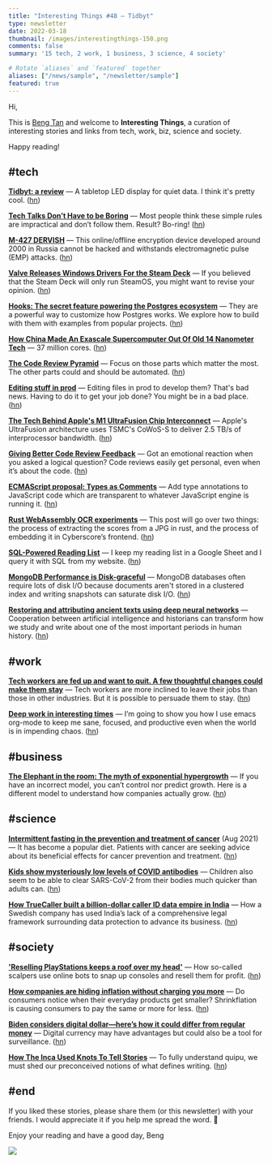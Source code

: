 ```yaml
---
title: "Interesting Things #48 — Tidbyt"
type: newsletter
date: 2022-03-18
thumbnail: /images/interestingthings-150.png
comments: false
summary: '15 tech, 2 work, 1 business, 3 science, 4 society'

# Rotate `aliases` and `featured` together
aliases: ["/news/sample", "/newsletter/sample"]
featured: true
---
```


Hi,

This is [Beng Tan](https://bengtan.com/about/) and welcome to **Interesting Things**, a curation of interesting stories and links from tech, work, biz, science and society.

Happy reading!


## #tech

**[Tidbyt: a review](https://macwright.com/2022/03/11/tidbyt-review.html?utm_source=bengtan.com/interesting-things/048)** — A tabletop LED display for quiet data. I think it's pretty cool. ([hn](https://news.ycombinator.com/item?id=30650620))

**[Tech Talks Don’t Have to be Boring](https://billwadge.com/2022/03/10/tech-talks-dont-have-to-be-boring-follow-these-simple-rules/?utm_source=bengtan.com/interesting-things/048)** — Most people think these simple rules are impractical and don’t follow them. Result? Bo-ring! ([hn](https://news.ycombinator.com/item?id=30641096))

**[M-427 DERVISH](https://www.cryptomuseum.com/crypto/ru/m427/?utm_source=bengtan.com/interesting-things/048)** — This online/offline encryption device developed around 2000 in Russia cannot be hacked and withstands electromagnetic pulse (EMP) attacks. ([hn](https://news.ycombinator.com/item?id=30638483))

**[Valve Releases Windows Drivers For the Steam Deck](https://boilingsteam.com/valve-releases-windows-drivers-for-the-steam-deck/?utm_source=bengtan.com/interesting-things/048)** — If you believed that the Steam Deck will only run SteamOS, you might want to revise your opinion. ([hn](https://news.ycombinator.com/item?id=30637096))

**[Hooks: The secret feature powering the Postgres ecosystem](https://arctype.com/blog/postgresql-hooks/?utm_source=bengtan.com/interesting-things/048)** — They are a powerful way to customize how Postgres works. We explore how to build with them with examples from popular projects. ([hn](https://news.ycombinator.com/item?id=30643346))

**[How China Made An Exascale Supercomputer Out Of Old 14 Nanometer Tech](https://www.nextplatform.com/2022/03/11/pondering-the-cpu-inside-chinas-sunway-oceanlight-supercomputer/?utm_source=bengtan.com/interesting-things/048)** — 37 million cores. ([hn](https://news.ycombinator.com/item?id=30667128))

**[The Code Review Pyramid](https://www.morling.dev/blog/the-code-review-pyramid/?utm_source=bengtan.com/interesting-things/048)** — Focus on those parts which matter the most. The other parts could and should be automated. ([hn](https://news.ycombinator.com/item?id=30674159))

**[Editing stuff in prod](http://rachelbythebay.com/w/2022/03/05/prod/?utm_source=bengtan.com/interesting-things/048)** — Editing files in prod to develop them? That's bad news. Having to do it to get your job done? You might be in a bad place. ([hn](https://news.ycombinator.com/item?id=30640925))

**[The Tech Behind Apple's M1 UltraFusion Chip Interconnect](https://www.tomshardware.com/news/apple-uses-cowos-s-to-build-m1-ultra?utm_source=bengtan.com/interesting-things/048)** — Apple's UltraFusion architecture uses TSMC's CoWoS-S to deliver 2.5 TB/s of interprocessor bandwidth. ([hn](https://news.ycombinator.com/item?id=30639123))

**[Giving Better Code Review Feedback](https://lauratacho.com/blog/better-code-review-feedback?utm_source=bengtan.com/interesting-things/048)** — Got an emotional reaction when you asked a logical question? Code reviews easily get personal, even when it’s about the code. ([hn](https://news.ycombinator.com/item?id=30620905))

**[ECMAScript proposal: Types as Comments](https://github.com/giltayar/proposal-types-as-comments?utm_source=bengtan.com/interesting-things/048)** — Add type annotations to JavaScript code which are transparent to whatever JavaScript engine is running it. ([hn](https://news.ycombinator.com/item?id=30653574))

**[Rust WebAssembly OCR experiments](https://hugopeixoto.net/articles/rust-wasm-ocr-experiments.html?utm_source=bengtan.com/interesting-things/048)** — This post will go over two things: the process of extracting the scores from a JPG in rust, and the process of embedding it in Cyberscore’s frontend. ([hn](https://news.ycombinator.com/item?id=30668757))

**[SQL-Powered Reading List](https://charlieharrington.com/sql-powered-reading-list/?utm_source=bengtan.com/interesting-things/048)** — I keep my reading list in a Google Sheet and I query it with SQL from my website. ([hn](https://news.ycombinator.com/item?id=30602303))

**[MongoDB Performance is Disk-graceful](https://will-keleher.com/posts/Mongo_Performance_is_Disk-graceful.html?utm_source=bengtan.com/interesting-things/048)** — MongoDB databases often require lots of disk I/O because documents aren't stored in a clustered index and writing snapshots can saturate disk I/O. ([hn](https://news.ycombinator.com/item?id=29131347))

**[Restoring and attributing ancient texts using deep neural networks](https://www.nature.com/articles/s41586-022-04448-z?utm_source=bengtan.com/interesting-things/048)** — Cooperation between artificial intelligence and historians can transform how we study and write about one of the most important periods in human history. ([hn](https://news.ycombinator.com/item?id=30617576))


## #work

**[Tech workers are fed up and want to quit. A few thoughtful changes could make them stay](https://www.zdnet.com/article/tech-workers-are-fed-up-and-want-to-quit-a-few-thoughtful-changes-could-make-them-stay/?utm_source=bengtan.com/interesting-things/048)** — Tech workers are more inclined to leave their jobs than those in other industries. But it is possible to persuade them to stay. ([hn](https://news.ycombinator.com/item?id=30645836))

**[Deep work in interesting times](https://ubuntu.com/blog/deep-work-in-interesting-times?utm_source=bengtan.com/interesting-things/048)** — I’m going to show you how I use emacs org-mode to keep me sane, focused, and productive even when the world is in impending chaos. ([hn](https://news.ycombinator.com/item?id=30637026))


## #business

**[The Elephant in the room: The myth of exponential hypergrowth](https://longform.asmartbear.com/docs/exponential-growth?utm_source=bengtan.com/interesting-things/048)** — If you have an incorrect model, you can’t control nor predict growth. Here is a different model to understand how companies actually grow. ([hn](https://news.ycombinator.com/item?id=30588648))


## #science

**[Intermittent fasting in the prevention and treatment of cancer](https://acsjournals.onlinelibrary.wiley.com/doi/10.3322/caac.21694?utm_source=bengtan.com/interesting-things/048)** (Aug 2021) — It has become a popular diet. Patients with cancer are seeking advice about its beneficial effects for cancer prevention and treatment. ([hn](https://news.ycombinator.com/item?id=30643428))

**[Kids show mysteriously low levels of COVID antibodies](https://www.nature.com/articles/d41586-022-00681-8?utm_source=bengtan.com/interesting-things/048)** — Children also seem to be able to clear SARS-CoV-2 from their bodies much quicker than adults can. ([hn](https://news.ycombinator.com/item?id=30648337))

**[How TrueCaller built a billion-dollar caller ID data empire in India](https://restofworld.org/2022/how-truecaller-built-a-billion-dollar-id-data-empire-in-india/?utm_source=bengtan.com/interesting-things/048)** — How a Swedish company has used India’s lack of a comprehensive legal framework surrounding data protection to advance its business. ([hn](https://news.ycombinator.com/item?id=30623876))


## #society

**['Reselling PlayStations keeps a roof over my head'](https://www.bbc.co.uk/news/technology-60709207?utm_source=bengtan.com/interesting-things/048)** — How so-called scalpers use online bots to snap up consoles and resell them for profit. ([hn](https://news.ycombinator.com/item?id=30650411))

**[How companies are hiding inflation without charging you more](https://qz.com/2129426/inflation-and-supply-chain-snags-are-shrinking-your-products/?utm_source=bengtan.com/interesting-things/048)** — Do consumers notice when their everyday products get smaller? Shrinkflation is causing consumers to pay the same or more for less. ([hn](https://news.ycombinator.com/item?id=30650614))

**[Biden considers digital dollar—here’s how it could differ from regular money](https://arstechnica.com/tech-policy/2022/03/biden-considers-digital-dollar-heres-how-it-could-differ-from-regular-money/?utm_source=bengtan.com/interesting-things/048)** — Digital currency may have advantages but could also be a tool for surveillance. ([hn](https://news.ycombinator.com/item?id=30625758))

**[How The Inca Used Knots To Tell Stories](https://lithub.com/how-the-inca-used-knots-to-tell-stories/?utm_source=bengtan.com/interesting-things/048)** — To fully understand quipu, we must shed our preconceived notions of what defines writing. ([hn](https://news.ycombinator.com/item?id=30640969))


## #end

If you liked these stories, please share them (or this newsletter) with your friends. I would appreciate it if you help me spread the word. 🙏

Enjoy your reading and have a good day,
Beng

![](https://bengtan.com/images/portrait-40.png)

